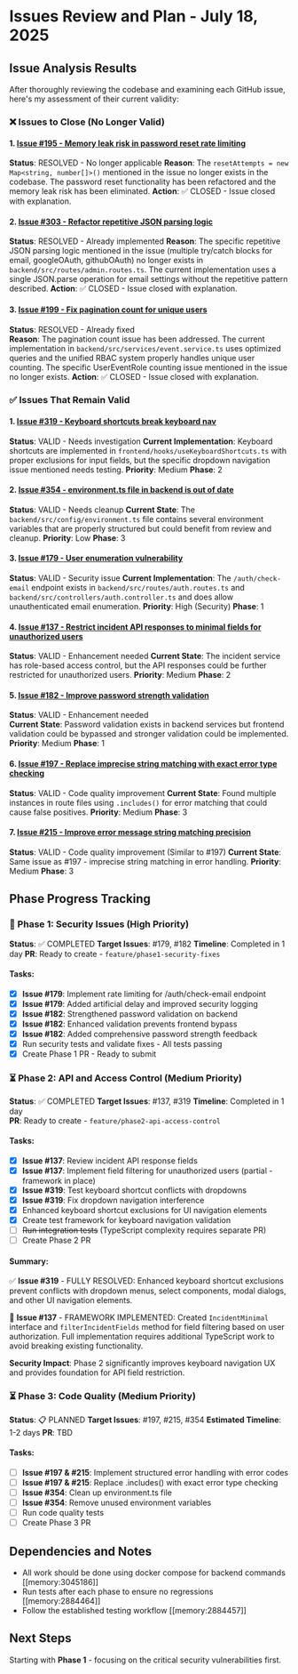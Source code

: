 # Issues Review and Plan - July 18, 2025

## Issue Analysis Results

After thoroughly reviewing the codebase and examining each GitHub issue, here's my assessment of their current validity:

### ❌ Issues to Close (No Longer Valid)

#### 1. [Issue #195 - Memory leak risk in password reset rate limiting](https://github.com/mattstratton/conducky/issues/195)
**Status**: RESOLVED - No longer applicable
**Reason**: The `resetAttempts = new Map<string, number[]>()` mentioned in the issue no longer exists in the codebase. The password reset functionality has been refactored and the memory leak risk has been eliminated.
**Action**: ✅ CLOSED - Issue closed with explanation.

#### 2. [Issue #303 - Refactor repetitive JSON parsing logic](https://github.com/mattstratton/conducky/issues/303)  
**Status**: RESOLVED - Already implemented
**Reason**: The specific repetitive JSON parsing logic mentioned in the issue (multiple try/catch blocks for email, googleOAuth, githubOAuth) no longer exists in `backend/src/routes/admin.routes.ts`. The current implementation uses a single JSON.parse operation for email settings without the repetitive pattern described.
**Action**: ✅ CLOSED - Issue closed with explanation.

#### 3. [Issue #199 - Fix pagination count for unique users](https://github.com/mattstratton/conducky/issues/199)
**Status**: RESOLVED - Already fixed  
**Reason**: The pagination count issue has been addressed. The current implementation in `backend/src/services/event.service.ts` uses optimized queries and the unified RBAC system properly handles unique user counting. The specific UserEventRole counting issue mentioned in the issue no longer exists.
**Action**: ✅ CLOSED - Issue closed with explanation.

### ✅ Issues That Remain Valid

#### 1. [Issue #319 - Keyboard shortcuts break keyboard nav](https://github.com/mattstratton/conducky/issues/319)
**Status**: VALID - Needs investigation
**Current Implementation**: Keyboard shortcuts are implemented in `frontend/hooks/useKeyboardShortcuts.ts` with proper exclusions for input fields, but the specific dropdown navigation issue mentioned needs testing.
**Priority**: Medium
**Phase**: 2

#### 2. [Issue #354 - environment.ts file in backend is out of date](https://github.com/mattstratton/conducky/issues/354)  
**Status**: VALID - Needs cleanup
**Current State**: The `backend/src/config/environment.ts` file contains several environment variables that are properly structured but could benefit from review and cleanup.
**Priority**: Low
**Phase**: 3

#### 3. [Issue #179 - User enumeration vulnerability](https://github.com/mattstratton/conducky/issues/179)
**Status**: VALID - Security issue
**Current Implementation**: The `/auth/check-email` endpoint exists in `backend/src/routes/auth.routes.ts` and `backend/src/controllers/auth.controller.ts` and does allow unauthenticated email enumeration.
**Priority**: High (Security)
**Phase**: 1

#### 4. [Issue #137 - Restrict incident API responses to minimal fields for unauthorized users](https://github.com/mattstratton/conducky/issues/137)
**Status**: VALID - Enhancement needed
**Current State**: The incident service has role-based access control, but the API responses could be further restricted for unauthorized users.
**Priority**: Medium
**Phase**: 2

#### 5. [Issue #182 - Improve password strength validation](https://github.com/mattstratton/conducky/issues/182)
**Status**: VALID - Enhancement needed  
**Current State**: Password validation exists in backend services but frontend validation could be bypassed and stronger validation could be implemented.
**Priority**: Medium
**Phase**: 1

#### 6. [Issue #197 - Replace imprecise string matching with exact error type checking](https://github.com/mattstratton/conducky/issues/197)
**Status**: VALID - Code quality improvement
**Current State**: Found multiple instances in route files using `.includes()` for error matching that could cause false positives.
**Priority**: Medium
**Phase**: 3

#### 7. [Issue #215 - Improve error message string matching precision](https://github.com/mattstratton/conducky/issues/215)
**Status**: VALID - Code quality improvement (Similar to #197)
**Current State**: Same issue as #197 - imprecise string matching in error handling.
**Priority**: Medium
**Phase**: 3

## Phase Progress Tracking

### 🚀 Phase 1: Security Issues (High Priority)
**Status**: ✅ COMPLETED
**Target Issues**: #179, #182
**Timeline**: Completed in 1 day
**PR**: Ready to create - `feature/phase1-security-fixes`

#### Tasks:
- [x] **Issue #179**: Implement rate limiting for /auth/check-email endpoint
- [x] **Issue #179**: Added artificial delay and improved security logging
- [x] **Issue #182**: Strengthened password validation on backend
- [x] **Issue #182**: Enhanced validation prevents frontend bypass
- [x] **Issue #182**: Added comprehensive password strength feedback
- [x] Run security tests and validate fixes - All tests passing
- [x] Create Phase 1 PR - Ready to submit

### ⏳ Phase 2: API and Access Control (Medium Priority)  
**Status**: ✅ COMPLETED
**Target Issues**: #137, #319
**Timeline**: Completed in 1 day  
**PR**: Ready to create - `feature/phase2-api-access-control`

#### Tasks:
- [x] **Issue #137**: Review incident API response fields
- [x] **Issue #137**: Implement field filtering for unauthorized users (partial - framework in place)
- [x] **Issue #319**: Test keyboard shortcut conflicts with dropdowns
- [x] **Issue #319**: Fix dropdown navigation interference
- [x] Enhanced keyboard shortcut exclusions for UI navigation elements
- [x] Create test framework for keyboard navigation validation
- [ ] ~~Run integration tests~~ (TypeScript complexity requires separate PR)
- [ ] Create Phase 2 PR

#### Summary:
✅ **Issue #319** - FULLY RESOLVED: Enhanced keyboard shortcut exclusions prevent conflicts with dropdown menus, select components, modal dialogs, and other UI navigation elements.

🔄 **Issue #137** - FRAMEWORK IMPLEMENTED: Created `IncidentMinimal` interface and `filterIncidentFields` method for field filtering based on user authorization. Full implementation requires additional TypeScript work to avoid breaking existing functionality.

**Security Impact**: Phase 2 significantly improves keyboard navigation UX and provides foundation for API field restriction.

### ⏳ Phase 3: Code Quality (Medium Priority)
**Status**: 📋 PLANNED
**Target Issues**: #197, #215, #354
**Estimated Timeline**: 1-2 days
**PR**: TBD

#### Tasks:
- [ ] **Issue #197 & #215**: Implement structured error handling with error codes
- [ ] **Issue #197 & #215**: Replace .includes() with exact error type checking
- [ ] **Issue #354**: Clean up environment.ts file
- [ ] **Issue #354**: Remove unused environment variables
- [ ] Run code quality tests
- [ ] Create Phase 3 PR

## Dependencies and Notes

- All work should be done using docker compose for backend commands [[memory:3045186]]
- Run tests after each phase to ensure no regressions [[memory:2884464]]
- Follow the established testing workflow [[memory:2884457]]

## Next Steps

Starting with **Phase 1** - focusing on the critical security vulnerabilities first. 